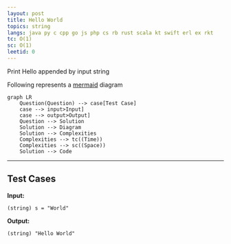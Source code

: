 ```yaml
---
layout: post
title: Hello World
topics: string
langs: java py c cpp go js php cs rb rust scala kt swift erl ex rkt
tc: O(1)
sc: O(1)
leetid: 0
---
```


Print Hello appended by input string

Following represents a [mermaid](https://mermaid.js.org/syntax/flowchart.html) diagram
```mermaid
graph LR
    Question(Question) --> case[Test Case]
    case --> input>Input]
    case --> output>Output]
    Question --> Solution
    Solution --> Diagram
    Solution --> Complexities
    Complexities --> tc((Time))
    Complexities --> sc((Space))
    Solution --> Code
```

---

## Test Cases

**Input:** 
```
(string) s = "World"
```

**Output:** 
```
(string) "Hello World"
```